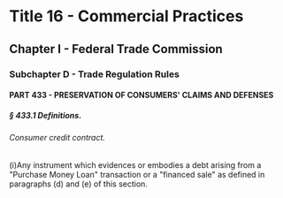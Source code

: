 
# Title 16 - Commercial Practices
## Chapter I - Federal Trade Commission
### Subchapter D - Trade Regulation Rules
#### PART 433 - PRESERVATION OF CONSUMERS' CLAIMS AND DEFENSES
##### § 433.1 Definitions.
###### Consumer credit contract.

(i)Any instrument which evidences or embodies a debt arising from a "Purchase Money Loan" transaction or a "financed sale" as defined in paragraphs (d) and (e) of this section.
